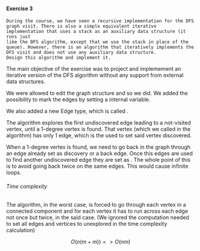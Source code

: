 #### Exercise 3

```textile
During the course, we have seen a recursive implementation for the DFS graph visit. There is also a simple equivalent iterative implementation that uses a stack as an auxiliary data structure (it runs just
like the BFS algorithm, except that we use the stack in place of the queue). However, there is an algorithm that iteratively implements the DFS visit and does not use any auxiliary data structure.
Design this algorithm and implement it.
```

The main objective of the exercise was to project and implemement an iterative version of the DFS algorithm without any support from external data structures.

We were allowed to edit the graph structure and so we did. We added the possibility to mark the edges by setting a internal variable.

We also added a new Edge type, which is called <forbidden>. 

The algorithm explores the first undiscovered edge leading to a not-visited vertex, until a 1-degree vertex is found. That vertex (which we called <blind spot> in the algorithm) has only 1 edge, which is the used to set said vertex discovered. 

When a 1-degree vertex is found, we need to go back in the graph through an edge already set as discovery or a back edge. Once this edges are used to find another undiscovered edge they are set as <forbidden>. The whole point of this is to avoid going back twice on the same edges. This would cause infinite loops. 

###### Time complexity

The algorithm, in the worst case, is forced to go through each vertex in a connected component and for each vertex it has to run across each edge not once but twice, in the said case. (We ignored the computation needed to set all edges and vertices to unexplored in the time complexity calculation)

$$
O(n(m + m)) => O(nm)
$$

